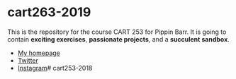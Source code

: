 # cart263-2019
This is the repository for the course CART 253 for Pippin Barr.
It is going to contain __exciting exercises__, __passionate projects__,
and a __succulent sandbox__.
- [My homepage](https://www.kullukianharout.com/)
- [Twitter](https://www.twitter.com/SerHarout)
- [Instagram](https://www.instagram.com/harouts_photography)# cart253-2018
